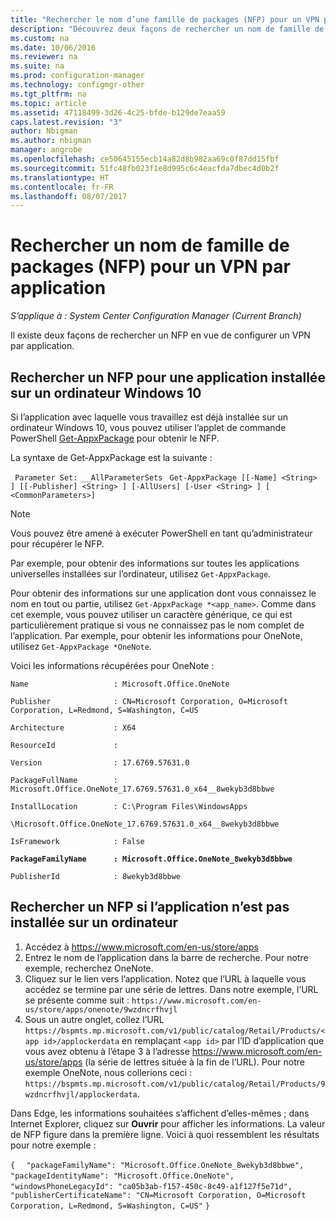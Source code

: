 ```yaml
---
title: "Rechercher le nom d’une famille de packages (NFP) pour un VPN par application | Microsoft Docs"
description: "Découvrez deux façons de rechercher un nom de famille de packages en vue de configurer un VPN par application."
ms.custom: na
ms.date: 10/06/2016
ms.reviewer: na
ms.suite: na
ms.prod: configuration-manager
ms.technology: configmgr-other
ms.tgt_pltfrm: na
ms.topic: article
ms.assetid: 47118499-3d26-4c25-bfde-b129de7eaa59
caps.latest.revision: "3"
author: Nbigman
ms.author: nbigman
manager: angrobe
ms.openlocfilehash: ce50645155ecb14a82d8b982aa69c0f87dd15fbf
ms.sourcegitcommit: 51fc48fb023f1e8d995c6c4eacfda7dbec4d0b2f
ms.translationtype: HT
ms.contentlocale: fr-FR
ms.lasthandoff: 08/07/2017
---
```

# <a name="find-a-package-family-name-pfn-for-per-app-vpn"></a>Rechercher un nom de famille de packages (NFP) pour un VPN par application

*S’applique à : System Center Configuration Manager (Current Branch)*


Il existe deux façons de rechercher un NFP en vue de configurer un VPN par application.

## <a name="find-a-pfn-for-an-app-thats-installed-on-a-windows-10-computer"></a>Rechercher un NFP pour une application installée sur un ordinateur Windows 10

Si l’application avec laquelle vous travaillez est déjà installée sur un ordinateur Windows 10, vous pouvez utiliser l’applet de commande PowerShell [Get-AppxPackage](https://technet.microsoft.com/library/hh856044.aspx) pour obtenir le NFP.

La syntaxe de Get-AppxPackage est la suivante :

` Parameter Set: __AllParameterSets`
` Get-AppxPackage [[-Name] <String> ] [[-Publisher] <String> ] [-AllUsers] [-User <String> ] [ <CommonParameters>]`

> [!NOTE]
> Vous pouvez être amené à exécuter PowerShell en tant qu’administrateur pour récupérer le NFP.

Par exemple, pour obtenir des informations sur toutes les applications universelles installées sur l’ordinateur, utilisez `Get-AppxPackage`.

Pour obtenir des informations sur une application dont vous connaissez le nom en tout ou partie, utilisez `Get-AppxPackage *<app_name>`. Comme dans cet exemple, vous pouvez utiliser un caractère générique, ce qui est particulièrement pratique si vous ne connaissez pas le nom complet de l’application. Par exemple, pour obtenir les informations pour OneNote, utilisez `Get-AppxPackage *OneNote`.


Voici les informations récupérées pour OneNote :

`Name                   : Microsoft.Office.OneNote`

`Publisher              : CN=Microsoft Corporation, O=Microsoft Corporation, L=Redmond, S=Washington, C=US`

`Architecture           : X64`

`ResourceId             :`

`Version                : 17.6769.57631.0`

`PackageFullName        : Microsoft.Office.OneNote_17.6769.57631.0_x64__8wekyb3d8bbwe`

`InstallLocation        : C:\Program Files\WindowsApps`

`\Microsoft.Office.OneNote_17.6769.57631.0_x64__8wekyb3d8bbwe`

`IsFramework            : False`

**`PackageFamilyName      : Microsoft.Office.OneNote_8wekyb3d8bbwe`**

`PublisherId            : 8wekyb3d8bbwe`



## <a name="find-a-pfn-if-the-app-is-not-installed-on-a-computer"></a>Rechercher un NFP si l’application n’est pas installée sur un ordinateur

1.  Accédez à https://www.microsoft.com/en-us/store/apps
2.  Entrez le nom de l’application dans la barre de recherche. Pour notre exemple, recherchez OneNote.
3.  Cliquez sur le lien vers l’application. Notez que l’URL à laquelle vous accédez se termine par une série de lettres. Dans notre exemple, l’URL se présente comme suit : `https://www.microsoft.com/en-us/store/apps/onenote/9wzdncrfhvjl`
4.  Sous un autre onglet, collez l’URL `https://bspmts.mp.microsoft.com/v1/public/catalog/Retail/Products/<app id>/applockerdata` en remplaçant `<app id>` par l’ID d’application que vous avez obtenu à l’étape 3 à l’adresse https://www.microsoft.com/en-us/store/apps (la série de lettres située à la fin de l’URL). Pour notre exemple OneNote, nous collerions ceci : `https://bspmts.mp.microsoft.com/v1/public/catalog/Retail/Products/9wzdncrfhvjl/applockerdata`.

Dans Edge, les informations souhaitées s’affichent d’elles-mêmes ; dans Internet Explorer, cliquez sur **Ouvrir** pour afficher les informations. La valeur de NFP figure dans la première ligne. Voici à quoi ressemblent les résultats pour notre exemple :


`{`
`  "packageFamilyName": "Microsoft.Office.OneNote_8wekyb3d8bbwe",`
`  "packageIdentityName": "Microsoft.Office.OneNote",`
`  "windowsPhoneLegacyId": "ca05b3ab-f157-450c-8c49-a1f127f5e71d",`
`  "publisherCertificateName": "CN=Microsoft Corporation, O=Microsoft Corporation, L=Redmond, S=Washington, C=US"`
`}`
